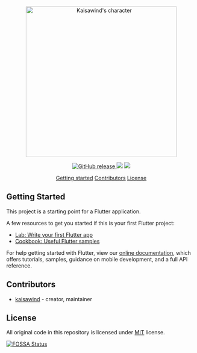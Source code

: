 <p align="center">
  <br>
  <img src="https://www.kaisawind.com/images/kaisawind.png" alt="Kaisawind's character" width="400">
  <br>
</p>

<p align="center">
  <a href="https://github.com/kaisawind/flutter_login/releases">
    <img src="https://img.shields.io/github/release/kaisawind/flutter_login.svg" alt="GitHub release">
  </a>
  <img src="https://img.shields.io/badge/flutter-v1.9.6--pre.6-blue" />
  <a href="https://app.fossa.com/projects/git%2Bgithub.com%2Fkaisawind%2Fflutter_login?ref=badge_shield" alt="FOSSA Status"><img src="https://app.fossa.com/api/projects/git%2Bgithub.com%2Fkaisawind%2Fflutter_login.svg?type=shield"/></a>
</p>

<p align="center">
  <a href="#getting-started">Getting started</a>
  <a href="#contributors">Contributors</a>
  <a href="#license">License</a>
</p>

## Getting Started

This project is a starting point for a Flutter application.

A few resources to get you started if this is your first Flutter project:

- [Lab: Write your first Flutter app](https://flutter.dev/docs/get-started/codelab)
- [Cookbook: Useful Flutter samples](https://flutter.dev/docs/cookbook)

For help getting started with Flutter, view our
[online documentation](https://flutter.dev/docs), which offers tutorials,
samples, guidance on mobile development, and a full API reference.

## Contributors
- [kaisawind](https://github.com/kaisawind) - creator, maintainer

## License

All original code in this repository is licensed under [MIT](https://github.com/kaisawind/flutter_login/blob/master/LICENSE) license.

[![FOSSA Status](https://app.fossa.com/api/projects/git%2Bgithub.com%2Fkaisawind%2Fflutter_login.svg?type=large)](https://app.fossa.com/projects/git%2Bgithub.com%2Fkaisawind%2Fflutter_login?ref=badge_large)

